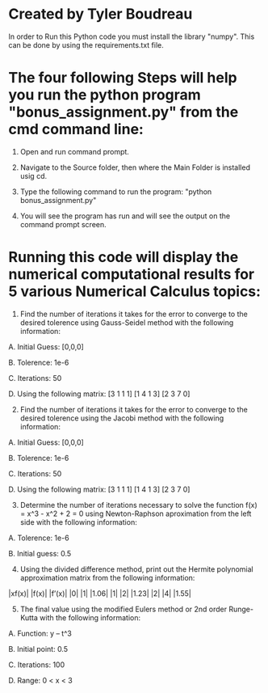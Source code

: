 # Created by Tyler Boudreau

In order to Run this Python code you must install the library "numpy".
This can be done by using the requirements.txt file.

# The four following Steps will help you run the python program "bonus_assignment.py" from the cmd command line:

1. Open and run command prompt.

2. Navigate to the Source folder, then where the Main Folder is installed usig cd.

3. Type the following command to run the program: 
"python bonus_assignment.py"

4. You will see the program has run and will see the output on the command prompt screen.


# Running this code will display the numerical computational results for 5 various Numerical Calculus topics: 


1. Find the number of iterations it takes for the error to converge to the desired tolerence using Gauss-Seidel method with the following information:

A. Initial Guess: [0,0,0]

B. Tolerence: 1e-6

C. Iterations: 50

D. Using the following matrix:
[3 1 1 1]
[1 4 1 3]
[2 3 7 0]


2. Find the number of iterations it takes for the error to converge to the desired tolerence using the Jacobi method with the following information:

A. Initial Guess: [0,0,0]

B. Tolerence: 1e-6

C. Iterations: 50

D. Using the following matrix:
[3 1 1 1]
[1 4 1 3]
[2 3 7 0]


3. Determine the number of iterations necessary to solve the function f(x) = x^3 - x^2 + 2 = 0 using Newton-Raphson aproximation from the left side with the following information:

A. Tolerence: 1e-6

B. Initial guess: 0.5


4. Using the divided difference method, print out the Hermite polynomial approximation matrix from the following information:

|xf(x)| |f(x)| |f’(x)|
  |0|    |1|    |1.06|
  |1|    |2|    |1.23|
  |2|    |4|    |1.55|


5. The final value using the modified Eulers method or 2nd order Runge-Kutta with the following information:

A. Function: y – t^3

B. Initial point: 0.5

C. Iterations: 100

D. Range: 0 < x < 3

